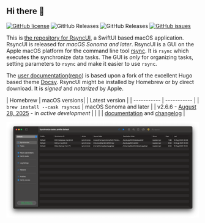 ## Hi there 👋
[![GitHub license](https://img.shields.io/github/license/rsyncOSX/RsyncUI)](https://github.com/rsyncOSX/RsyncUI/blob/main/Licence.MD)
![GitHub Releases](https://img.shields.io/github/downloads/rsyncosx/RsyncUI/v2.6.6/total)
![GitHub Releases](https://img.shields.io/github/downloads/rsyncosx/RsyncUI/v2.6.4/total)
[![GitHub issues](https://img.shields.io/github/issues/rsyncOSX/RsyncUI)](https://github.com/rsyncOSX/RsyncUI/issues)

This is [the repository for RsyncUI](https://github.com/rsyncOSX/RsyncUI), a SwiftUI based macOS application. RsyncUI is released for *macOS Sonoma and later*. RsyncUI is a GUI on the Apple macOS platform for the command line tool [rsync](https://github.com/WayneD/rsync). It is `rsync` which executes the synchronize data tasks. The GUI is *only* for organizing tasks, setting parameters to `rsync` and make it easier to use `rsync`.

The [user documentation](https://rsyncui.netlify.app/docs/)([repo](https://github.com/rsyncOSX/rsyncuidocs)) is based upon a fork of the excellent Hugo based theme [Docsy](https://github.com/google/docsy). RsyncUI might be installed by Homebrew or by direct download. It is *signed* and *notarized* by Apple.

| Homebrew | macOS versions|  | Latest version   |
| ----------- |   ----------- |
| `brew install --cask rsyncui`    | macOS Sonoma and later | | v2.6.6 - [August 28, 2025](https://github.com/rsyncOSX/RsyncUI/releases) - in *active development* |
| |  | [documentation](https://rsyncui.netlify.app/docs/) and [changelog](https://rsyncui.netlify.app/blog/) |

![](images/rsyncui.png)

